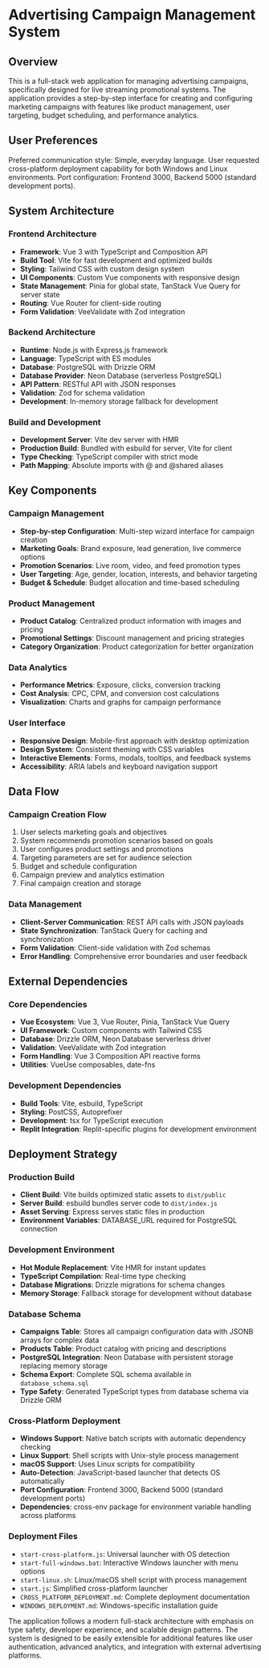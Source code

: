 # Advertising Campaign Management System

## Overview

This is a full-stack web application for managing advertising campaigns, specifically designed for live streaming promotional systems. The application provides a step-by-step interface for creating and configuring marketing campaigns with features like product management, user targeting, budget scheduling, and performance analytics.

## User Preferences

Preferred communication style: Simple, everyday language.
User requested cross-platform deployment capability for both Windows and Linux environments.
Port configuration: Frontend 3000, Backend 5000 (standard development ports).

## System Architecture

### Frontend Architecture
- **Framework**: Vue 3 with TypeScript and Composition API
- **Build Tool**: Vite for fast development and optimized builds
- **Styling**: Tailwind CSS with custom design system
- **UI Components**: Custom Vue components with responsive design
- **State Management**: Pinia for global state, TanStack Vue Query for server state
- **Routing**: Vue Router for client-side routing
- **Form Validation**: VeeValidate with Zod integration

### Backend Architecture
- **Runtime**: Node.js with Express.js framework
- **Language**: TypeScript with ES modules
- **Database**: PostgreSQL with Drizzle ORM
- **Database Provider**: Neon Database (serverless PostgreSQL)
- **API Pattern**: RESTful API with JSON responses
- **Validation**: Zod for schema validation
- **Development**: In-memory storage fallback for development

### Build and Development
- **Development Server**: Vite dev server with HMR
- **Production Build**: Bundled with esbuild for server, Vite for client
- **Type Checking**: TypeScript compiler with strict mode
- **Path Mapping**: Absolute imports with @ and @shared aliases

## Key Components

### Campaign Management
- **Step-by-step Configuration**: Multi-step wizard interface for campaign creation
- **Marketing Goals**: Brand exposure, lead generation, live commerce options
- **Promotion Scenarios**: Live room, video, and feed promotion types
- **User Targeting**: Age, gender, location, interests, and behavior targeting
- **Budget & Schedule**: Budget allocation and time-based scheduling

### Product Management
- **Product Catalog**: Centralized product information with images and pricing
- **Promotional Settings**: Discount management and pricing strategies
- **Category Organization**: Product categorization for better organization

### Data Analytics
- **Performance Metrics**: Exposure, clicks, conversion tracking
- **Cost Analysis**: CPC, CPM, and conversion cost calculations
- **Visualization**: Charts and graphs for campaign performance

### User Interface
- **Responsive Design**: Mobile-first approach with desktop optimization
- **Design System**: Consistent theming with CSS variables
- **Interactive Elements**: Forms, modals, tooltips, and feedback systems
- **Accessibility**: ARIA labels and keyboard navigation support

## Data Flow

### Campaign Creation Flow
1. User selects marketing goals and objectives
2. System recommends promotion scenarios based on goals
3. User configures product settings and promotions
4. Targeting parameters are set for audience selection
5. Budget and schedule configuration
6. Campaign preview and analytics estimation
7. Final campaign creation and storage

### Data Management
- **Client-Server Communication**: REST API calls with JSON payloads
- **State Synchronization**: TanStack Query for caching and synchronization
- **Form Validation**: Client-side validation with Zod schemas
- **Error Handling**: Comprehensive error boundaries and user feedback

## External Dependencies

### Core Dependencies
- **Vue Ecosystem**: Vue 3, Vue Router, Pinia, TanStack Vue Query
- **UI Framework**: Custom components with Tailwind CSS
- **Database**: Drizzle ORM, Neon Database serverless driver
- **Validation**: VeeValidate with Zod integration
- **Form Handling**: Vue 3 Composition API reactive forms
- **Utilities**: VueUse composables, date-fns

### Development Dependencies
- **Build Tools**: Vite, esbuild, TypeScript
- **Styling**: PostCSS, Autoprefixer
- **Development**: tsx for TypeScript execution
- **Replit Integration**: Replit-specific plugins for development environment

## Deployment Strategy

### Production Build
- **Client Build**: Vite builds optimized static assets to `dist/public`
- **Server Build**: esbuild bundles server code to `dist/index.js`
- **Asset Serving**: Express serves static files in production
- **Environment Variables**: DATABASE_URL required for PostgreSQL connection

### Development Environment
- **Hot Module Replacement**: Vite HMR for instant updates
- **TypeScript Compilation**: Real-time type checking
- **Database Migrations**: Drizzle migrations for schema changes
- **Memory Storage**: Fallback storage for development without database

### Database Schema
- **Campaigns Table**: Stores all campaign configuration data with JSONB arrays for complex data
- **Products Table**: Product catalog with pricing and descriptions
- **PostgreSQL Integration**: Neon Database with persistent storage replacing memory storage
- **Schema Export**: Complete SQL schema available in `database_schema.sql`
- **Type Safety**: Generated TypeScript types from database schema via Drizzle ORM

### Cross-Platform Deployment
- **Windows Support**: Native batch scripts with automatic dependency checking
- **Linux Support**: Shell scripts with Unix-style process management  
- **macOS Support**: Uses Linux scripts for compatibility
- **Auto-Detection**: JavaScript-based launcher that detects OS automatically
- **Port Configuration**: Frontend 3000, Backend 5000 (standard development ports)
- **Dependencies**: cross-env package for environment variable handling across platforms

### Deployment Files
- `start-cross-platform.js`: Universal launcher with OS detection
- `start-full-windows.bat`: Interactive Windows launcher with menu options
- `start-linux.sh`: Linux/macOS shell script with process management
- `start.js`: Simplified cross-platform launcher
- `CROSS_PLATFORM_DEPLOYMENT.md`: Complete deployment documentation
- `WINDOWS_DEPLOYMENT.md`: Windows-specific installation guide

The application follows a modern full-stack architecture with emphasis on type safety, developer experience, and scalable design patterns. The system is designed to be easily extensible for additional features like user authentication, advanced analytics, and integration with external advertising platforms.